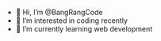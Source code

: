 - 👋 Hi, I’m @BangRangCode
- 👀 I’m interested in coding recently
- 🌱 I’m currently learning web development

<!---
BangRangCode/BangRangCode is a ✨ special ✨ repository because its `README.md` (this file) appears on your GitHub profile.
You can click the Preview link to take a look at your changes.
--->
